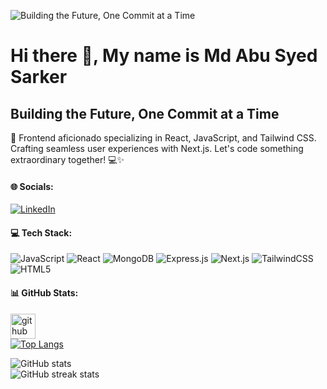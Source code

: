![Building the Future, One Commit at a Time](https://iili.io/JTKG3jS.gif)

# Hi there 👋, My name is Md Abu Syed Sarker
## Building the Future, One Commit at a Time
👋 Frontend aficionado specializing in React, JavaScript, and Tailwind CSS. Crafting seamless user experiences with Next.js. Let's code something extraordinary together! 💻✨

#### 🌐 Socials:
[![LinkedIn](https://img.shields.io/badge/LinkedIn-%230077B5.svg?logo=linkedin&logoColor=white)](https://linkedin.com/in/md-abu-syed-sarker) 

#### 💻 Tech Stack:
![JavaScript](https://img.shields.io/badge/javascript-%23323330.svg?style=for-the-badge&logo=javascript&logoColor=%23F7DF1E) ![React](https://img.shields.io/badge/react-%2320232a.svg?style=for-the-badge&logo=react&logoColor=%2361DAFB) ![MongoDB](https://img.shields.io/badge/MongoDB-%234ea94b.svg?style=for-the-badge&logo=mongodb&logoColor=white) ![Express.js](https://img.shields.io/badge/express.js-%23404d59.svg?style=for-the-badge&logo=express&logoColor=%2361DAFB) ![Next.js](https://img.shields.io/badge/Next-black?style=for-the-badge&logo=next.js&logoColor=white) ![TailwindCSS](https://img.shields.io/badge/tailwindcss-%2338B2AC.svg?style=for-the-badge&logo=tailwind-css&logoColor=white) ![HTML5](https://img.shields.io/badge/html5-%23E34F26.svg?style=for-the-badge&logo=html5&logoColor=white)

#### 📊 GitHub Stats:
[<img src='https://cdn.jsdelivr.net/npm/simple-icons@3.0.1/icons/github.svg' alt='github' height='40'>](https://github.com/MdSaayed)  
[![Top Langs](https://github-readme-stats.vercel.app/api/top-langs/?username=MdSaayed)](https://github.com/anuraghazra/github-readme-stats)

![GitHub stats](https://github-readme-stats.vercel.app/api?username=MdSaayed&show_icons=true&count_private=true)  
![GitHub streak stats](https://streak-stats.demolab.com/?user=MdSaayed)
